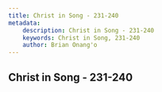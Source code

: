 ```yaml
---
title: Christ in Song - 231-240
metadata:
    description: Christ in Song - 231-240
    keywords: Christ in Song, 231-240
    author: Brian Onang'o
---
```



## Christ in Song - 231-240
  